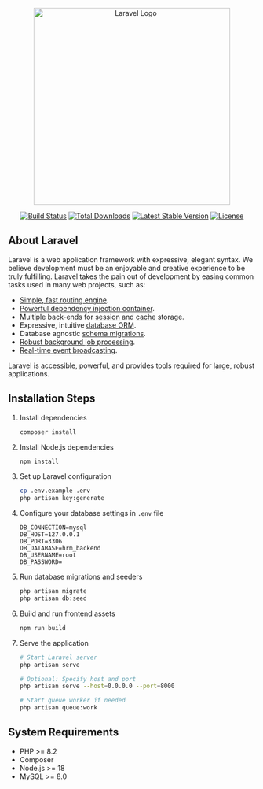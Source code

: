 <p align="center"><a href="https://laravel.com" target="_blank"><img src="https://raw.githubusercontent.com/laravel/art/master/logo-lockup/5%20SVG/2%20CMYK/1%20Full%20Color/laravel-logolockup-cmyk-red.svg" width="400" alt="Laravel Logo"></a></p>

<p align="center">
<a href="https://github.com/laravel/framework/actions"><img src="https://github.com/laravel/framework/workflows/tests/badge.svg" alt="Build Status"></a>
<a href="https://packagist.org/packages/laravel/framework"><img src="https://img.shields.io/packagist/dt/laravel/framework" alt="Total Downloads"></a>
<a href="https://packagist.org/packages/laravel/framework"><img src="https://img.shields.io/packagist/v/laravel/framework" alt="Latest Stable Version"></a>
<a href="https://packagist.org/packages/laravel/framework"><img src="https://img.shields.io/packagist/l/laravel/framework" alt="License"></a>
</p>

## About Laravel

Laravel is a web application framework with expressive, elegant syntax. We believe development must be an enjoyable and creative experience to be truly fulfilling. Laravel takes the pain out of development by easing common tasks used in many web projects, such as:

-   [Simple, fast routing engine](https://laravel.com/docs/routing).
-   [Powerful dependency injection container](https://laravel.com/docs/container).
-   Multiple back-ends for [session](https://laravel.com/docs/session) and [cache](https://laravel.com/docs/cache) storage.
-   Expressive, intuitive [database ORM](https://laravel.com/docs/eloquent).
-   Database agnostic [schema migrations](https://laravel.com/docs/migrations).
-   [Robust background job processing](https://laravel.com/docs/queues).
-   [Real-time event broadcasting](https://laravel.com/docs/broadcasting).

Laravel is accessible, powerful, and provides tools required for large, robust applications.

## Installation Steps

1. Install dependencies

    ```bash
    composer install
    ```

2. Install Node.js dependencies

    ```bash
    npm install
    ```

3. Set up Laravel configuration

    ```bash
    cp .env.example .env
    php artisan key:generate
    ```

4. Configure your database settings in `.env` file

    ```
    DB_CONNECTION=mysql
    DB_HOST=127.0.0.1
    DB_PORT=3306
    DB_DATABASE=hrm_backend
    DB_USERNAME=root
    DB_PASSWORD=
    ```

5. Run database migrations and seeders

    ```bash
    php artisan migrate
    php artisan db:seed
    ```

6. Build and run frontend assets

    ```bash
    npm run build
    ```

7. Serve the application

    ```bash
    # Start Laravel server
    php artisan serve

    # Optional: Specify host and port
    php artisan serve --host=0.0.0.0 --port=8000

    # Start queue worker if needed
    php artisan queue:work
    ```

## System Requirements

-   PHP >= 8.2
-   Composer
-   Node.js >= 18
-   MySQL >= 8.0
